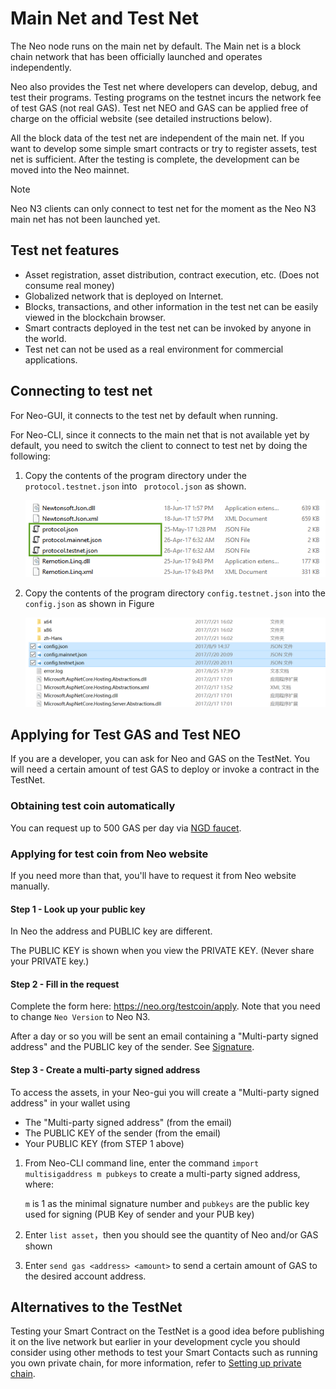 # Main Net and Test Net

The Neo node runs on the main net by default. The Main net is a block chain network that has been officially launched and operates independently.  

Neo also provides the Test net where developers can develop, debug, and test their programs. Testing programs on the testnet incurs the network fee of test GAS (not real GAS). Test net NEO and GAS can be applied free of charge on the official website (see detailed instructions below).

All the block data of the test net are independent of the main net. If you want to develop some simple smart contracts or try to register assets, test net is sufficient. After the testing is complete, the development can be moved into the Neo mainnet.

> [!Note]
>
> Neo N3 clients can only connect to test net for the moment as the Neo N3 main net has not been launched yet.

## Test net features

- Asset registration, asset distribution, contract execution, etc. (Does not consume real money)
- Globalized network that is deployed on Internet.
- Blocks, transactions, and other information in the test net can be easily viewed in the blockchain browser.
- Smart contracts deployed in the test net can be invoked by anyone in the world.
- Test net can not be used as a real environment for commercial applications.

## Connecting to test net

For Neo-GUI, it connects to the test net by default when running.

For Neo-CLI, since it connects to the main net that is not available yet by default, you need to switch the client to connect to test net by doing the following:

1. Copy the contents of the program directory under the `protocol.testnet.json` into ` protocol.json` as shown.

   ![image](../../assets/testnet_1.png)

2. Copy the contents of the program directory `config.testnet.json` into the `config.json` as shown in Figure

   ![image](../../assets/testnet_2_v2.png)

## Applying for Test GAS and Test NEO

If you are a developer, you can ask for Neo and GAS on the TestNet. You will need a certain amount of test GAS to deploy or invoke a contract in the TestNet.  

### Obtaining test coin automatically

You can request up to 500 GAS per day via [NGD faucet](https://neowish.ngd.network/neo3/). 

### Applying for test coin from Neo website

If you need more than that, you'll have to request it from Neo website manually.

#### Step 1 - Look up your public key
In Neo the address and PUBLIC key are different. 

The PUBLIC KEY is shown when you view the PRIVATE KEY. (Never share your PRIVATE key.)  

#### Step 2 - Fill in the request
Complete the form here: https://neo.org/testcoin/apply. Note that you need to change `Neo Version` to Neo N3.

After a day or so you will be sent an email containing a "Multi-party signed address" and the PUBLIC key of the sender. See [Signature](../../node/gui/advanced.md).

#### Step 3 - Create a multi-party signed address
To access the assets, in your Neo-gui you will create a "Multi-party signed address" in your wallet using 

- The "Multi-party signed address" (from the email) 
- The PUBLIC KEY of the sender (from the email)
- Your PUBLIC KEY (from STEP 1 above) 

1. From Neo-CLI command line, enter the command  `import multisigaddress m pubkeys` to create a multi-party signed address, where:

   `m` is 1 as the minimal signature number and `pubkeys` are the public key used for signing (PUB Key of sender and your PUB key) 

2. Enter `list asset`，then you should see the quantity of Neo and/or GAS shown

3. Enter `send gas <address> <amount>` to send a certain amount of GAS to the desired account address.

## Alternatives to the TestNet

Testing your Smart Contract on the TestNet is a good idea before publishing it on the live network but earlier in your development cycle you should consider using other methods to test your Smart Contacts such as running you own private chain, for more information, refer to [Setting up private chain](private-chain/solo.md).